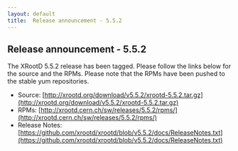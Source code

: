 ```yaml
---
layout: default
title:  Release announcement - 5.5.2
---
```


Release announcement - 5.5.2
-----------------------------

The XRootD 5.5.2 release has been tagged. Please follow the links
below for the source and the RPMs. Please note that the RPMs have been pushed
to the stable yum repositories.

 * Source: [http://xrootd.org/download/v5.5.2/xrootd-5.5.2.tar.gz](http://xrootd.org/download/v5.5.2/xrootd-5.5.2.tar.gz)
 * RPMs: [http://xrootd.cern.ch/sw/releases/5.5.2/rpms/](http://xrootd.cern.ch/sw/releases/5.5.2/rpms/)
 * Release Notes: [https://github.com/xrootd/xrootd/blob/v5.5.2/docs/ReleaseNotes.txt](https://github.com/xrootd/xrootd/blob/v5.5.2/docs/ReleaseNotes.txt)
